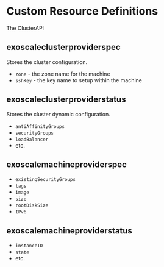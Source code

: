 # Custom Resource Definitions

The ClusterAPI

## exoscaleclusterproviderspec

Stores the cluster configuration.

- `zone` - the zone name for the machine
- `sshKey` - the key name to setup within the machine

## exoscaleclusterproviderstatus

Stores the cluster dynamic configuration.

- `antiAffinityGroups`
- `securityGroups`
- `loadBalancer`
- etc.

## exoscalemachineproviderspec

- `existingSecurityGroups`
- `tags`
- `image`
- `size`
- `rootDiskSize`
- `IPv6`

## exoscalemachineproviderstatus

- `instanceID`
- `state`
- etc.
